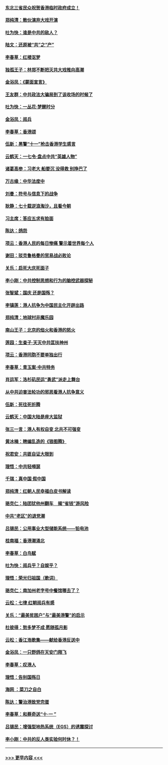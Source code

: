 #### [东北三省民众祝贺香港临时政府成立！](../pages/nsc993/n11571215.md?t=10061601) 
#### [郑纯清：散伙演弃大戏开演](../pages/nsc993/n11570826.md?t=10061601) 
#### [吐为快：谁是中共的敌人？](../pages/nsc993/n11570817.md?t=10061601) 
#### [陆文：还原被“共”之“产”](../pages/nsc993/n11570798.md?t=10061601) 
#### [李春草：红楼沤梦](../pages/nsc993/n11569673.md?t=10061601) 
#### [独孤王子：林郑不断把灭共大戏推向高潮](../pages/nsc993/n11569381.md?t=10061601) 
#### [金浴凤：《蒙面宣言》](../pages/nsc993/n11569368.md?t=10061601) 
#### [王友群：中共政法大骗局到了该收场的时候了](../pages/nsc993/n11568940.md?t=10061601) 
#### [吐为快：一丛花‧梦醒时分](../pages/nsc993/n11567491.md?t=10061601) 
#### [金浴凤：阅兵](../pages/nsc993/n11567454.md?t=10061601) 
#### [李春草：香港颂](../pages/nsc993/n11567444.md?t=10061601) 
#### [伍新：黑警“十一”枪击香港学生感言](../pages/nsc993/n11567426.md?t=10061601) 
#### [云鹤天：一七令‧盘点中共“英雄人物”](../pages/nsc993/n11567091.md?t=10061601) 
#### [诸葛高参：习老大 船要沉 没得救 别挣巴了](../pages/nsc993/n11566976.md?t=10061601) 
#### [万古缘：中华法度中](../pages/nsc993/n11566726.md?t=10061601) 
#### [刘曼：符号与信息下的战争](../pages/nsc993/n11564655.md?t=10061601) 
#### [耿静：七十载逆浪淘沙，且看今朝](../pages/nsc993/n11564520.md?t=10061601) 
#### [习主席：答应五求有脸面](../pages/nsc993/n11563953.md?t=10061601) 
#### [陈达：鸽怨](../pages/nsc993/n11561879.md?t=10061601) 
#### [项云：香港人民的每日惨痛  警示着世界每个人](../pages/nsc993/n11559273.md?t=10061601) 
#### [谢田：驳克鲁格曼的贸易战必败论](../pages/nsc993/n11555840.md?t=10061601) 
#### [关乐：启死大庆死面子](../pages/nsc993/n11556823.md?t=10061601) 
#### [李小刚：中共控制思想和行为的脑控武器探秘](../pages/nsc993/n11556776.md?t=10061601) 
#### [张智斌：国庆  还是国殇？](../pages/nsc993/n11556617.md?t=10061601) 
#### [李镇莲：港人抗争为中国民主化开辟出路](../pages/nsc993/n11556570.md?t=10061601) 
#### [郑纯清：地球村非魔乐园](../pages/nsc993/n11555415.md?t=10061601) 
#### [南山王子：北京的焰火和香港的怒火](../pages/nsc993/n11555318.md?t=10061601) 
#### [莲园：生查子·天灭中共匡扶神州](../pages/nsc993/n11555302.md?t=10061601) 
#### [项云：香港同胞不要单独出行](../pages/nsc993/n11555276.md?t=10061601) 
#### [李春草：青玉案‧中共特务](../pages/nsc993/n11552356.md?t=10061601) 
#### [肖运军：洛杉矶民运“勇武”派走上舞台](../pages/nsc993/n11551595.md?t=10061601) 
#### [从中共迫害法轮功的邪恶看港人抗争意义](../pages/nsc993/n11540858.md?t=10061601) 
#### [伍新：死往死折腾](../pages/nsc993/n11550174.md?t=10061601) 
#### [云鹤天：中国大陆是座大监狱](../pages/nsc993/n11550155.md?t=10061601) 
#### [张三一言：港人有权自变 北共不可强变](../pages/nsc993/n11550132.md?t=10061601) 
#### [黄冰楠：瞎编乱造的《狼图腾》](../pages/nsc993/n11550082.md?t=10061601) 
#### [祝君安：共匪自证大限到](../pages/nsc993/n11550041.md?t=10061601) 
#### [理悟：中共轻嘚瑟](../pages/nsc993/n11547978.md?t=10061601) 
#### [千瑞：真中国 假中国](../pages/nsc993/n11547865.md?t=10061601) 
#### [郑纯清：红朝人民幸福白皮书解读](../pages/nsc993/n11547499.md?t=10061601) 
#### [骆克仁：陆团犹他州翻车　揭“省钱”游风险](../pages/nsc993/n11546977.md?t=10061601) 
#### [中共“老区”的退党潮](../pages/nsc993/n11545995.md?t=10061601) 
#### [吕锡民：公用事业大型储能系统——铅电池](../pages/nsc993/n11545701.md?t=10061601) 
#### [桂南福：香港潮涌北](../pages/nsc993/n11545682.md?t=10061601) 
#### [李春草：白鸟赋](../pages/nsc993/n11545663.md?t=10061601) 
#### [吐为快：阅兵乎？自娱乎？](../pages/nsc993/n11545625.md?t=10061601) 
#### [理悟：荣光归祖国（歌词）](../pages/nsc993/n11545616.md?t=10061601) 
#### [骆克仁：南加州老字号中餐馆哪去了？](../pages/nsc993/n11545120.md?t=10061601) 
#### [云松：七律 红朝阅兵有感](../pages/nsc993/n11542394.md?t=10061601) 
#### [关乐：“最美贫困户”与“最美港警”的启示](../pages/nsc993/n11542252.md?t=10061601) 
#### [杜彼得：愁多梦不成 愿随孤月影](../pages/nsc993/n11540296.md?t=10061601) 
#### [云松：香江浩歌集——献给香港反送中](../pages/nsc993/n11540149.md?t=10061601) 
#### [金浴凤：一只野鸽在天安门翔飞](../pages/nsc993/n11540280.md?t=10061601) 
#### [李春草：叹港人](../pages/nsc993/n11540119.md?t=10061601) 
#### [理悟：告别国殇日](../pages/nsc993/n11539610.md?t=10061601) 
#### [海网 ：菜刀之自白](../pages/nsc993/n11539597.md?t=10061601) 
#### [陈达：警治港致党完蛋](../pages/nsc993/n11538127.md?t=10061601) 
#### [李春草：和蔡奇送“十·一 ”](../pages/nsc993/n11537810.md?t=10061601) 
#### [吕锡民：增强型地热系统（EGS）的诱震探讨](../pages/nsc993/n11537765.md?t=10061601) 
#### [李小刚：中共的反人类实验何时休？！](../pages/nsc993/n11537669.md?t=10061601) 

----
#### [ >>> 更早内容 <<< ](../indexes/nsc993-earlier.md)
